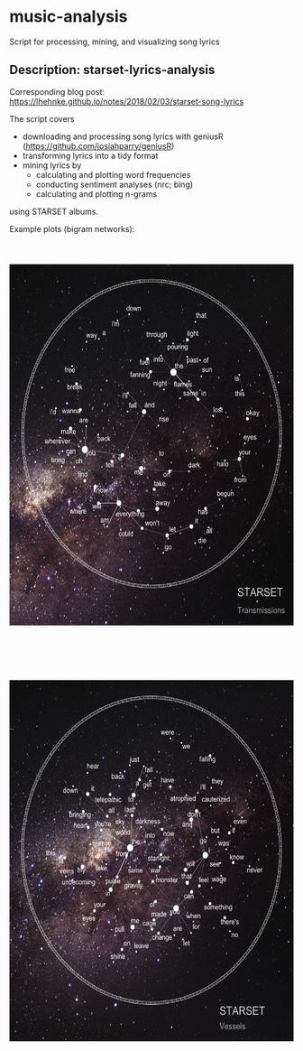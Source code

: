 # music-analysis
Script for processing, mining, and visualizing song lyrics

## Description: starset-lyrics-analysis

Corresponding blog post: https://lhehnke.github.io/notes/2018/02/03/starset-song-lyrics

The script covers

* downloading and processing song lyrics with geniusR (https://github.com/josiahparry/geniusR)
* transforming lyrics into a tidy format
* mining lyrics by
    * calculating and plotting word frequencies
    * conducting sentiment analyses (nrc; bing)
    * calculating and plotting n-grams

using STARSET albums.

Example plots (bigram networks):

<p align="center"><img src="https://raw.githubusercontent.com/lhehnke/lhehnke.github.io/master/img/starset-lyrics/Starplot_Transmissions.png" width="600px" height="640x" vspace="40px"/></p>

<p align="center"><img src="https://raw.githubusercontent.com/lhehnke/lhehnke.github.io/master/img/starset-lyrics/Starplot_Vessels.png" width="600px" height="640x" vspace="40px"/></p>
